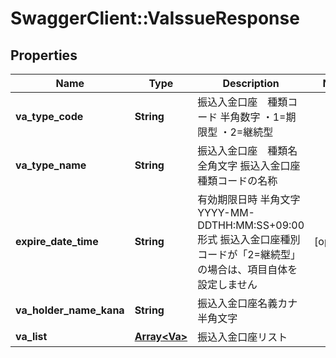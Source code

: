# SwaggerClient::VaIssueResponse

## Properties
Name | Type | Description | Notes
------------ | ------------- | ------------- | -------------
**va_type_code** | **String** | 振込入金口座　種類コード 半角数字 ・1&#x3D;期限型 ・2&#x3D;継続型  | 
**va_type_name** | **String** | 振込入金口座　種類名 全角文字 振込入金口座　種類コードの名称  | 
**expire_date_time** | **String** | 有効期限日時 半角文字 YYYY-MM-DDTHH:MM:SS+09:00形式 振込入金口座種別コードが「2&#x3D;継続型」の場合は、項目自体を設定しません  | [optional] 
**va_holder_name_kana** | **String** | 振込入金口座名義カナ 半角文字  | 
**va_list** | [**Array&lt;Va&gt;**](Va.md) | 振込入金口座リスト | 


